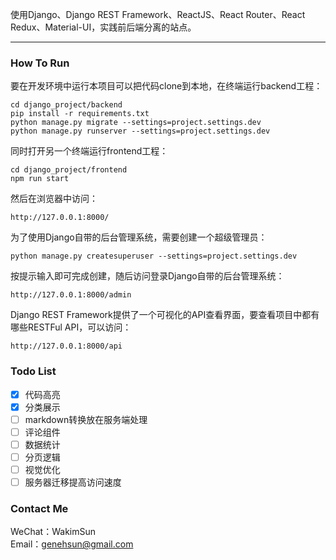 
使用Django、Django REST Framework、ReactJS、React Router、React Redux、Material-UI，实践前后端分离的站点。

---

### How To Run

要在开发环境中运行本项目可以把代码clone到本地，在终端运行backend工程：

	cd django_project/backend
	pip install -r requirements.txt
	python manage.py migrate --settings=project.settings.dev
	python manage.py runserver --settings=project.settings.dev
	
同时打开另一个终端运行frontend工程：

	cd django_project/frontend
	npm run start
	
然后在浏览器中访问：
	
	http://127.0.0.1:8000/

为了使用Django自带的后台管理系统，需要创建一个超级管理员：

	python manage.py createsuperuser --settings=project.settings.dev

按提示输入即可完成创建，随后访问登录Django自带的后台管理系统：

	http://127.0.0.1:8000/admin

Django REST Framework提供了一个可视化的API查看界面，要查看项目中都有哪些RESTFul API，可以访问：

	http://127.0.0.1:8000/api

### Todo List

* [x] 代码高亮
* [x] 分类展示
* [ ] markdown转换放在服务端处理
* [ ] 评论组件
* [ ] 数据统计
* [ ] 分页逻辑
* [ ] 视觉优化
* [ ] 服务器迁移提高访问速度

### Contact Me

WeChat：WakimSun<br/>
Email：genehsun@gmail.com<br/>



